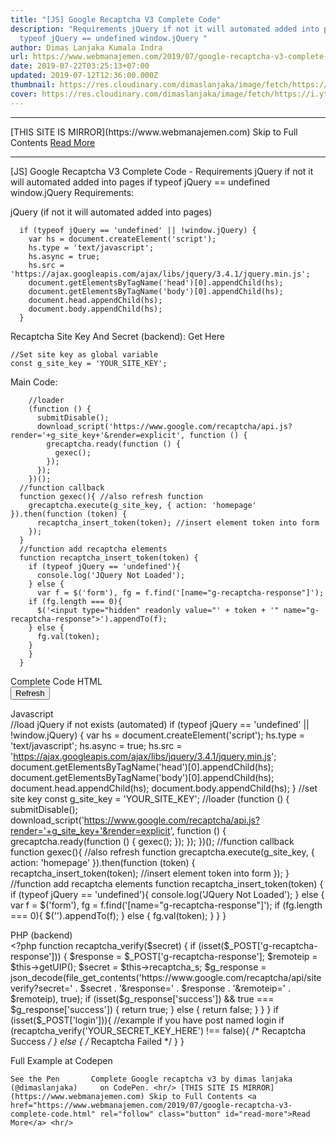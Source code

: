```yaml
---
title: "[JS] Google Recaptcha V3 Complete Code"
description: "Requirements jQuery if not it will automated added into pages if
  typeof jQuery == undefined window.jQuery "
author: Dimas Lanjaka Kumala Indra
url: https://www.webmanajemen.com/2019/07/google-recaptcha-v3-complete-code.html
date: 2019-07-22T03:25:13+07:00
updated: 2019-07-12T12:36:00.000Z
thumbnail: https://res.cloudinary.com/dimaslanjaka/image/fetch/https://i.ytimg.com/vi/tbvxFW4UJdU/maxresdefault.jpg
cover: https://res.cloudinary.com/dimaslanjaka/image/fetch/https://i.ytimg.com/vi/tbvxFW4UJdU/maxresdefault.jpg
---
```


<hr/> [THIS SITE IS MIRROR](https://www.webmanajemen.com) Skip to Full Contents <a href="https://www.webmanajemen.com/2019/07/google-recaptcha-v3-complete-code.html" rel="follow" class="button" id="read-more">Read More</a> <hr/> [JS] Google Recaptcha V3 Complete Code - Requirements jQuery if not it will automated added into pages if typeof jQuery == undefined window.jQuery  Requirements:  
    
jQuery (if not it will automated added into pages) 
    
      if (typeof jQuery == 'undefined' || !window.jQuery) {
        var hs = document.createElement('script');
        hs.type = 'text/javascript';
        hs.async = true;
        hs.src = 'https://ajax.googleapis.com/ajax/libs/jquery/3.4.1/jquery.min.js';
        document.getElementsByTagName('head')[0].appendChild(hs);
        document.getElementsByTagName('body')[0].appendChild(hs);
        document.head.appendChild(hs);
        document.body.appendChild(hs);
      }
    
     
Recaptcha Site Key And Secret (backend): Get Here
    
    //Set site key as global variable
    const g_site_key = 'YOUR_SITE_KEY';
    
     
Main Code:
    
        //loader
        (function () {
          submitDisable();
          download_script('https://www.google.com/recaptcha/api.js?render='+g_site_key+'&render=explicit', function () {
            grecaptcha.ready(function () {
              gexec();
            });
          });
        })();
      //function callback
      function gexec(){ //also refresh function
        grecaptcha.execute(g_site_key, { action: 'homepage' }).then(function (token) {
          recaptcha_insert_token(token); //insert element token into form
        });
      }
      //function add recaptcha elements
      function recaptcha_insert_token(token) {
        if (typeof jQuery == 'undefined'){
          console.log('JQuery Not Loaded');
        } else {
          var f = $('form'), fg = f.find('[name="g-recaptcha-response"]');
        if (fg.length === 0){
          $('<input type="hidden" readonly value="' + token + '" name="g-recaptcha-response">').appendTo(f);
        } else {
          fg.val(token);
        }
        }
      }
    
  
   
Complete Code
  HTML  
      <!--button refresh token (example)-->
      <button class="btn-block btn" onclick="gexec()">Refresh</button>
  
  Javascript  
    //load jQuery if not exists (automated)
    if (typeof jQuery == 'undefined' || !window.jQuery) {
      var hs = document.createElement('script');
      hs.type = 'text/javascript';
      hs.async = true;
      hs.src = 'https://ajax.googleapis.com/ajax/libs/jquery/3.4.1/jquery.min.js';
      document.getElementsByTagName('head')[0].appendChild(hs);
      document.getElementsByTagName('body')[0].appendChild(hs);
      document.head.appendChild(hs);
      document.body.appendChild(hs);
    }
    //set site key
    const g_site_key = 'YOUR_SITE_KEY';
    //loader
    (function () {
      submitDisable();
      download_script('https://www.google.com/recaptcha/api.js?render='+g_site_key+'&render=explicit', function () {
        grecaptcha.ready(function () {
          gexec();
        });
      });
    })();
    //function callback
    function gexec(){ //also refresh function
      grecaptcha.execute(g_site_key, { action: 'homepage' }).then(function (token) {
        recaptcha_insert_token(token); //insert element token into form
      });
    }
    //function add recaptcha elements
    function recaptcha_insert_token(token) {
      if (typeof jQuery == 'undefined'){
        console.log('JQuery Not Loaded');
      } else {
        var f = $('form'), fg = f.find('[name="g-recaptcha-response"]');
      if (fg.length === 0){
        $('<input type="hidden" readonly value="' + token + '" name="g-recaptcha-response">').appendTo(f);
      } else {
        fg.val(token);
      }
      }
    }
  
  PHP (backend)  
      <?php
      function recaptcha_verify($secret)
      {
      	if (isset($_POST['g-recaptcha-response'])) {
      		$response = $_POST['g-recaptcha-response'];
      		$remoteip = $this->getUIP();
      		$secret = $this->recaptcha_s;
      		$g_response = json_decode(file_get_contents('https://www.google.com/recaptcha/api/siteverify?secret=' . $secret . '&response=' . $response . '&remoteip=' . $remoteip), true);
      		if (isset($g_response['success']) && true === $g_response['success']) {
      			return true;
      		} else {
      			return false;
      		}
      	}
      }
      if (isset($_POST['login'])){ //example if you have post named login
      	if (recaptcha_verify('YOUR_SECRET_KEY_HERE') !== false){
      		/* Recaptcha Success */
      	} else {
      		/* Recaptcha Failed */
      	}
      }
  
  
Full Example at Codepen
  
    See the Pen       Complete Google recaptcha v3 by dimas lanjaka (@dimaslanjaka)     on CodePen. <hr/> [THIS SITE IS MIRROR](https://www.webmanajemen.com) Skip to Full Contents <a href="https://www.webmanajemen.com/2019/07/google-recaptcha-v3-complete-code.html" rel="follow" class="button" id="read-more">Read More</a> <hr/>